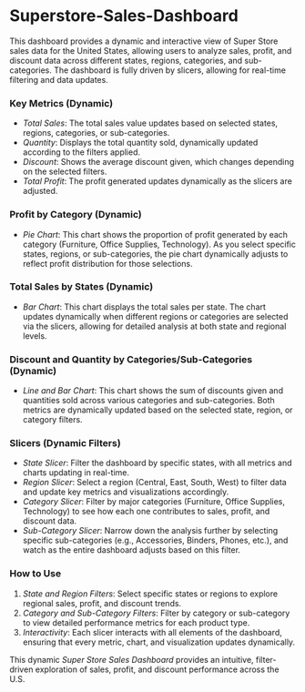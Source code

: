 # Superstore-Sales-Dashboard



This dashboard provides a dynamic and interactive view of Super Store sales data for the United States, allowing users to analyze sales, profit, and discount data across different states, regions, categories, and sub-categories. The dashboard is fully driven by slicers, allowing for real-time filtering and data updates.

### Key Metrics (Dynamic)
- *Total Sales*: The total sales value updates based on selected states, regions, categories, or sub-categories.
- *Quantity*: Displays the total quantity sold, dynamically updated according to the filters applied.
- *Discount*: Shows the average discount given, which changes depending on the selected filters.
- *Total Profit*: The profit generated updates dynamically as the slicers are adjusted.

### Profit by Category (Dynamic)
- *Pie Chart*: This chart shows the proportion of profit generated by each category (Furniture, Office Supplies, Technology). As you select specific states, regions, or sub-categories, the pie chart dynamically adjusts to reflect profit distribution for those selections.

### Total Sales by States (Dynamic)
- *Bar Chart*: This chart displays the total sales per state. The chart updates dynamically when different regions or categories are selected via the slicers, allowing for detailed analysis at both state and regional levels.

### Discount and Quantity by Categories/Sub-Categories (Dynamic)
- *Line and Bar Chart*: This chart shows the sum of discounts given and quantities sold across various categories and sub-categories. Both metrics are dynamically updated based on the selected state, region, or category filters.

### Slicers (Dynamic Filters)
- *State Slicer*: Filter the dashboard by specific states, with all metrics and charts updating in real-time.
- *Region Slicer*: Select a region (Central, East, South, West) to filter data and update key metrics and visualizations accordingly.
- *Category Slicer*: Filter by major categories (Furniture, Office Supplies, Technology) to see how each one contributes to sales, profit, and discount data.
- *Sub-Category Slicer*: Narrow down the analysis further by selecting specific sub-categories (e.g., Accessories, Binders, Phones, etc.), and watch as the entire dashboard adjusts based on this filter.

### How to Use
1. *State and Region Filters*: Select specific states or regions to explore regional sales, profit, and discount trends.
2. *Category and Sub-Category Filters*: Filter by category or sub-category to view detailed performance metrics for each product type.
3. *Interactivity*: Each slicer interacts with all elements of the dashboard, ensuring that every metric, chart, and visualization updates dynamically.

This dynamic *Super Store Sales Dashboard* provides an intuitive, filter-driven exploration of sales, profit, and discount performance across the U.S.
